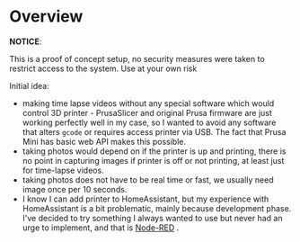 # Overview

**NOTICE**:

This is a proof of concept setup, no security measures were taken to restrict
access to the system. Use at your own risk

Initial idea:

- making time lapse videos without any special software which would control
  3D printer - PrusaSlicer and original Prusa firmware are just working
  perfectly well in my case, so I wanted to avoid any software that alters
  `gcode` or requires access printer via USB.
  The fact that Prusa Mini has basic web API makes this possible. 
- taking photos would depend on if the printer is up and printing, there is
  no point in capturing images if printer is off or not printing, at least
  just for time-lapse videos.
- taking photos does not have to be real time or fast, we usually need
  image once per 10 seconds.
- I know I can add printer to HomeAssistant, but my experience with
  HomeAssistant is a bit problematic, mainly because development phase.
  I've decided to try something I always wanted to use but never had
  an urge to implement, and that is [Node-RED](https://nodered.org/) .
